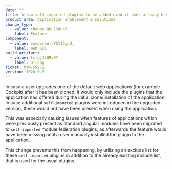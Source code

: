 ```yaml
---
date: ""
title: Allow self-imported plugins to be added even if user already has plugins
product_area: Application enablement & solutions
change_type:
  - value: change-QHu1GdukP
    label: Feature
component:
  - value: component-YbYJ3gLU_
    label: Web SDK
build_artifact:
  - value: tc-pjJiURv9Y
    label: ui-c8y
ticket: MTM-59272
version: 1020.0.0
---
```

In case a user upgrades one of the default web applications (for example Cockpit) after it has been cloned, it would only include the plugins that the application had offered during the initial clone/installation of the application.
In case additional `self-imported` plugins were introduced in the upgraded version, these would not have been present when using the application.

This was especially causing issues when features of applications which were previously present as standard angular modules have been migrated to `self-imported` module federation plugins, as afterwards the feature would have been missing until a user manually installed the plugin to the application.

This change prevents this from happening, by utilizing an exclude list for these `self-imported` plugins in addition to the already existing include list, that is used for the usual plugins.
